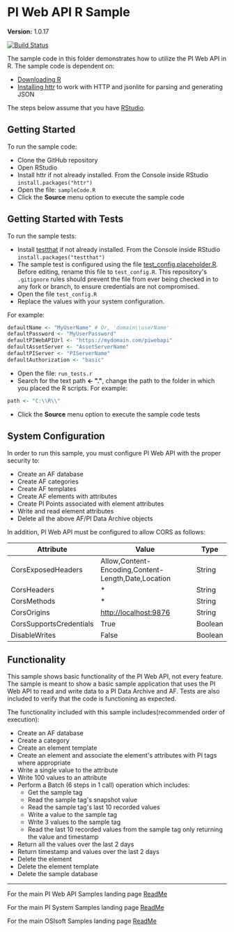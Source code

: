 # PI Web API R Sample

**Version:** 1.0.17

[![Build Status](https://dev.azure.com/osieng/engineering/_apis/build/status/product-readiness/PI-System/osisoft.sample-pi_web_api-common_actions-r?repoName=osisoft%2Fsample-pi_web_api-common_actions-r&branchName=main)](https://dev.azure.com/osieng/engineering/_build/latest?definitionId=2664&repoName=osisoft%2Fsample-pi_web_api-common_actions-r&branchName=main)

The sample code in this folder demonstrates how to utilize the PI Web API in R. The sample code is dependent on:

- [Downloading R](https://cran.r-project.org/mirrors.html)
- [Installing httr](https://CRAN.R-project.org/package=httr) to work with HTTP and jsonlite for parsing and generating JSON

The steps below assume that you have [RStudio](https://www.rstudio.com/products/rstudio/download/).

## Getting Started

To run the sample code:

- Clone the GitHub repository
- Open RStudio
- Install httr if not already installed. From the Console inside RStudio `install.packages("httr")`
- Open the file: `sampleCode.R`
- Click the **Source** menu option to execute the sample code

## Getting Started with Tests

To run the sample tests:

- Install [testthat](https://cran.r-project.org/web/packages/testthat/index.html) if not already installed. From the Console inside RStudio `install.packages("testthat")`
- The sample test is configured using the file [test_config.placeholder.R](test_config.placeholder.R). Before editing, rename this file to `test_config.R`. This repository's `.gitignore` rules should prevent the file from ever being checked in to any fork or branch, to ensure credentials are not compromised.
- Open the file `test_config.R`
- Replace the values with your system configuration.

For example:

```R
defaultName <- "MyUserName" # Or, 'domain\\userName'
defaultPassword <- "MyUserPassword"
defaultPIWebAPIUrl <- "https://mydomain.com/piwebapi"
defaultAssetServer <- "AssetServerName"
defaultPIServer <- "PIServerName"
defaultAuthorization <- "basic"
```

- Open the file: `run_tests.r`
- Search for the text path **<- "."**, change the path to the folder in which you placed the R scripts. For example:

```R
path <- "C:\\R\\"
```

- Click the **Source** menu option to execute the sample code tests

## System Configuration

In order to run this sample, you must configure PI Web API with the proper security to:

- Create an AF database
- Create AF categories
- Create AF templates
- Create AF elements with attributes
- Create PI Points associated with element attributes
- Write and read element attributes
- Delete all the above AF/PI Data Archive objects

In addition, PI Web API must be configured to allow CORS as follows:

| Attribute               | Value                                               | Type    |
| ----------------------- | --------------------------------------------------- | ------- |
| CorsExposedHeaders      | Allow,Content-Encoding,Content-Length,Date,Location | String  |
| CorsHeaders             | \*                                                  | String  |
| CorsMethods             | \*                                                  | String  |
| CorsOrigins             | [http://localhost:9876](http://localhost:9876)      | String  |
| CorsSupportsCredentials | True                                                | Boolean |
| DisableWrites           | False                                               | Boolean |

## Functionality

This sample shows basic functionality of the PI Web API, not every feature. The sample is meant to show a basic sample application that uses the PI Web API to read and write data to a PI Data Archive and AF. Tests are also included to verify that the code is functioning as expected.

The functionality included with this sample includes(recommended order of execution):

- Create an AF database
- Create a category
- Create an element template
- Create an element and associate the element's attributes with PI tags where appropriate
- Write a single value to the attribute
- Write 100 values to an attribute
- Perform a Batch (6 steps in 1 call) operation which includes:
  - Get the sample tag
  - Read the sample tag's snapshot value
  - Read the sample tag's last 10 recorded values
  - Write a value to the sample tag
  - Write 3 values to the sample tag
  - Read the last 10 recorded values from the sample tag only returning the value and timestamp
- Return all the values over the last 2 days
- Return timestamp and values over the last 2 days
- Delete the element
- Delete the element template
- Delete the sample database

---

For the main PI Web API Samples landing page [ReadMe](https://github.com/osisoft/OSI-Samples-PI-System/tree/main/docs/PI-Web-API-Docs)

For the main PI System Samples landing page [ReadMe](https://github.com/osisoft/OSI-Samples-PI-System)

For the main OSIsoft Samples landing page [ReadMe](https://github.com/osisoft/OSI-Samples)
